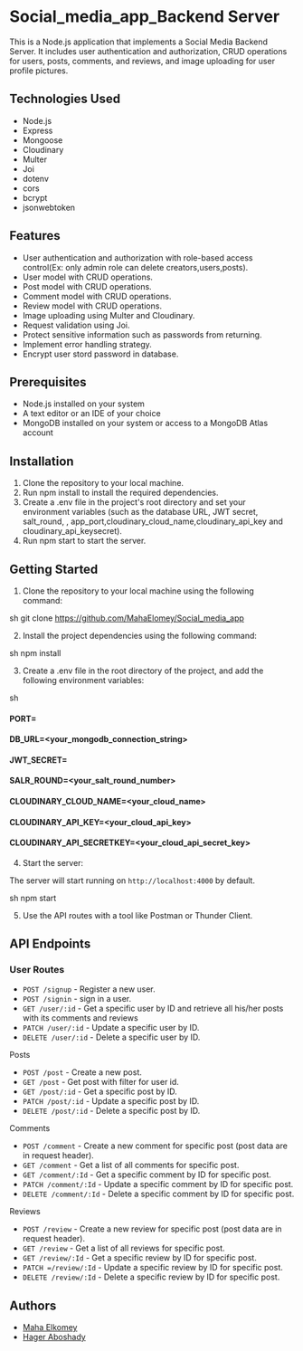 
# Social_media_app_Backend Server
This is a Node.js application that implements a Social Media Backend Server. It includes user authentication and authorization, CRUD operations for users, posts, comments, and reviews, and image uploading for user profile pictures.

## Technologies Used

- Node.js
- Express
- Mongoose
- Cloudinary
- Multer
- Joi
- dotenv
- cors
- bcrypt
- jsonwebtoken

## Features

- User authentication and authorization with role-based access control(Ex: only admin role can delete creators,users,posts).
- User model with CRUD operations.
- Post model with CRUD operations.
- Comment model with CRUD operations.
- Review model with CRUD operations.
- Image uploading using Multer and Cloudinary.
- Request validation using Joi.
- Protect sensitive information such as passwords from returning.
- Implement error handling strategy.
- Encrypt user stord password in database.


## Prerequisites

- Node.js installed on your system
- A text editor or an IDE of your choice
- MongoDB installed on your system or access to a MongoDB Atlas account

## Installation

1. Clone the repository to your local machine.
2. Run npm install to install the required dependencies.
3. Create a .env file in the project's root directory and set your environment variables (such as the database URL, JWT secret, salt_round, , app_port,cloudinary_cloud_name,cloudinary_api_key and cloudinary_api_keysecret).
4. Run npm start to start the server.

## Getting Started

1. Clone the repository to your local machine using the following command:

 sh
git clone https://github.com/MahaElomey/Social_media_app


2. Install the project dependencies using the following command:

 sh
npm install


3. Create a .env file in the root directory of the project, and add the following environment variables:

 sh
#### PORT=<choose port to run your app on it>
#### DB_URL=<your_mongodb_connection_string>
#### JWT_SECRET=<your-jwt-secret>
#### SALR_ROUND=<your_salt_round_number>
#### CLOUDINARY_CLOUD_NAME=<your_cloud_name>
#### CLOUDINARY_API_KEY=<your_cloud_api_key>
#### CLOUDINARY_API_SECRETKEY=<your_cloud_api_secret_key>




4. Start the server:

The server will start running on `http://localhost:4000` by default.

 sh
npm start


5. Use the API routes with a tool like Postman or Thunder Client.

## API Endpoints
### User Routes

- `POST /signup` - Register a new user.
- `POST /signin` - sign in a user.
- `GET /user/:id` - Get a specific user by ID and retrieve all his/her posts with its comments and reviews
- `PATCH /user/:id` - Update a specific user by ID.
- `DELETE /user/:id` - Delete a specific user by ID.

Posts

- `POST /post` - Create a new post.
- `GET /post` - Get post with filter for user id.
- `GET /post/:id` - Get a specific post by ID.
- `PATCH /post/:id` - Update a specific post by ID.
- `DELETE /post/:id` - Delete a specific post by ID.

Comments

- `POST /comment` - Create a new comment for specific post (post data are in request header).
- `GET /comment` - Get a list of all comments for specific post.
- `GET /comment/:Id` - Get a specific comment by ID for specific post.
- `PATCH /comment/:Id` - Update a specific comment by ID for specific post.
- `DELETE /comment/:Id` - Delete a specific comment by ID for specific post.

Reviews

- `POST /review` - Create a new review for specific post (post data are in request header).
- `GET /review` - Get a list of all reviews for specific post.
- `GET /review/:Id` - Get a specific review by ID for specific post.
- `PATCH =/review/:Id` - Update a specific review by ID for specific post.
- `DELETE /review/:Id` - Delete a specific review by ID for specific post.

## Authors
- [Maha Elkomey](https://www.linkedin.com/in/maha-elkomey/)
- [Hager Aboshady](https://www.linkedin.com/in/hager-aboshady/)
